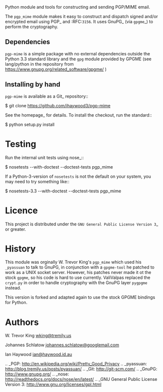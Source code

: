 Python module and tools for constructing and sending PGP/MIME email.

The ``pgp_mime`` module makes it easy to construct and dispatch signed
and/or encrypted email using PGP_ and :RFC:`3156`.  It uses GnuPG_
(via `gpgme`_) to perform the cryptography.

Dependencies
------------

``pgp-mime`` is a simple package with no external dependencies outside
the Python 3.3 standard library and the `gpg` module provided
by GPGME (see lang/python in the repository from
https://www.gnupg.org/related_software/gpgme/ )

 
Installing by hand
------------------

``pgp-mime`` is available as a Git_ repository::

  $ git clone https://github.com/ihaywood3/pgp-mime

See the homepage_ for details.  To install the checkout, run the
standard::

  $ python setup.py install


Testing
=======

Run the internal unit tests using nose_::

  $ nosetests --with-doctest --doctest-tests pgp_mime

If a Python-3-version of ``nosetests`` is not the default on your
system, you may need to try something like::

  $ nosetests-3.3 --with-doctest --doctest-tests pgp_mime

Licence
=======

This project is distributed under the `GNU General Public License
Version 3`_ or greater.

History
=======

This module was orginally W. Trevor King's ``pgp_mime`` which used his ``_pyassuan``
to talk to GnuPG, in conjunction with a ``gpgme-tool`` he patched to work as a UNIX socket server. 
However, his patches never made it ot the stock  ``gpgme``, so his code is hard to use currently.
ValiValpas replaced the ``crypt.py`` in order to handle cryptography with the GnuPG layer ``pygpgme`` instead.

This version is forked and adapted again to use the stock GPGME bindings for Python.

Authors
=======

W. Trevor King
wking@tremily.us

Johannes Schlatow
johannes.schlatow@googlemail.com

Ian Haywood
ian@haywood.id.au

.. _PGP: http://en.wikipedia.org/wiki/Pretty_Good_Privacy
.. _pyassuan: http://blog.tremily.us/posts/pyassuan/
.. _Git: http://git-scm.com/
.. _GnuPG: http://www.gnupg.org/
.. _nose: http://readthedocs.org/docs/nose/en/latest/
.. _GNU General Public License Version 3: http://www.gnu.org/licenses/gpl.html
